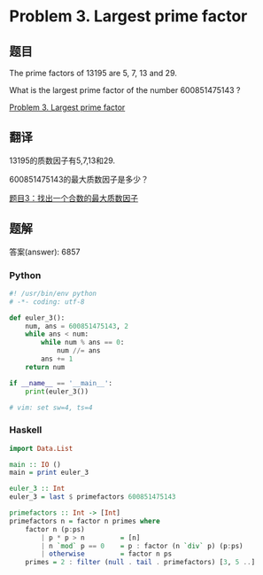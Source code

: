 Problem 3. Largest prime factor
==================================

## 题目

The prime factors of 13195 are 5, 7, 13 and 29.

What is the largest prime factor of the number 600851475143 ?

[Problem 3. Largest prime factor](https://projecteuler.net/problem=3 "Problem 3")

## 翻译

13195的质数因子有5,7,13和29.

600851475143的最大质数因子是多少？

[题目3：找出一个合数的最大质数因子](http://pe.spiritzhang.com/index.php/2011-05-11-09-44-54/4-3 "题目3")

## 题解

答案(answer): 6857

### Python

~~~python
#! /usr/bin/env python
# -*- coding: utf-8

def euler_3():
    num, ans = 600851475143, 2
    while ans < num:
        while num % ans == 0:
            num //= ans
        ans += 1
    return num

if __name__ == '__main__':
    print(euler_3())

# vim: set sw=4, ts=4
~~~

### Haskell

~~~haskell
import Data.List

main :: IO ()
main = print euler_3

euler_3 :: Int
euler_3 = last $ primefactors 600851475143

primefactors :: Int -> [Int]
primefactors n = factor n primes where
    factor n (p:ps)
        | p * p > n         = [n]
        | n `mod` p == 0    = p : factor (n `div` p) (p:ps)
        | otherwise         = factor n ps
    primes = 2 : filter (null . tail . primefactors) [3, 5 ..]
~~~

